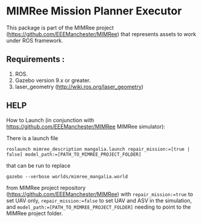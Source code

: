 # MIMRee Mission Planner Executor

This package is part of the MIMRee project (https://github.com/EEEManchester/MIMRee) that represents assets to work under ROS framework.

## Requirements :
1. ROS.
2. Gazebo version 9.x or greater.
4. laser_geometry (http://wiki.ros.org/laser_geometry)

## HELP

How to Launch (in conjunction with https://github.com/EEEManchester/MIMRee MIMRee simulator):

There is a launch file  
```
roslaunch mimree_description mangalia.launch repair_mission:=[true | false] model_path:=[PATH_TO_MIMREE_PROJECT_FOLDER]
```
that can be run to replace
```
gazebo --verbose worlds/mimree_mangalia.world
```
from MIMRee project repository (https://github.com/EEEManchester/MIMRee) with `repair_mission:=true` to set UAV only, `repair_mission:=false` to set UAV and ASV in the simulation, and `model_path:=[PATH_TO_MIMREE_PROJECT_FOLDER]` needing to point to the MIMRee project folder.
